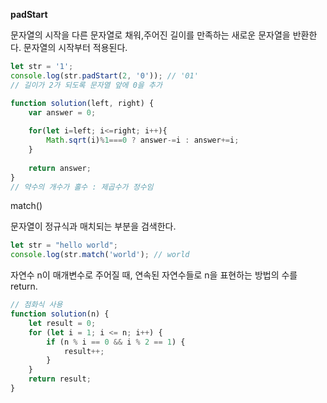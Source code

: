 **padStart**

문자열의 시작을 다른 문자열로 채워,주어진 길이를 만족하는 새로운 문자열을 반환한다. 문자열의 시작부터 적용된다.

```jsx
let str = '1';
console.log(str.padStart(2, '0')); // '01'
// 길이가 2가 되도록 문자열 앞에 0을 추가
```

```jsx
function solution(left, right) {
    var answer = 0;
    
    for(let i=left; i<=right; i++){
        Math.sqrt(i)%1===0 ? answer-=i : answer+=i;
    }
    
    return answer;
}
// 약수의 개수가 홀수 : 제곱수가 정수임
```

match()

문자열이 정규식과 매치되는 부분을 검색한다.

```jsx
let str = "hello world";
console.log(str.match('world'); // world
```

자연수 n이 매개변수로 주어질 때, 연속된 자연수들로 n을 표현하는 방법의 수를 return.

```jsx
// 점화식 사용
function solution(n) {
    let result = 0;
    for (let i = 1; i <= n; i++) {
        if (n % i == 0 && i % 2 == 1) {
            result++;
        }
    }
    return result;
}
```
